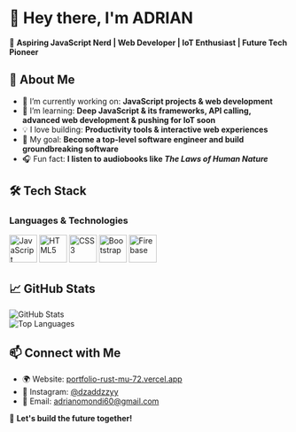 # 👋 Hey there, I'm ADRIAN  

🚀 **Aspiring JavaScript Nerd | Web Developer | IoT Enthusiast | Future Tech Pioneer**  

## 🌟 About Me  
- 🔭 I’m currently working on: **JavaScript projects & web development**  
- 🌱 I’m learning: **Deep JavaScript & its frameworks, API calling, advanced web development & pushing for IoT soon**  
- 💡 I love building: **Productivity tools & interactive web experiences**  
- 🎯 My goal: **Become a top-level software engineer and build groundbreaking software**  
- 🎧 Fun fact: **I listen to audiobooks like *The Laws of Human Nature***  

## 🛠️ Tech Stack  
### **Languages & Technologies**  
<p align="left">
  <img src="https://cdn.jsdelivr.net/gh/devicons/devicon/icons/javascript/javascript-original.svg" alt="JavaScript" width="50" height="50"/>
  <img src="https://cdn.jsdelivr.net/gh/devicons/devicon/icons/html5/html5-original.svg" alt="HTML5" width="50" height="50"/>
  <img src="https://cdn.jsdelivr.net/gh/devicons/devicon/icons/css3/css3-original.svg" alt="CSS3" width="50" height="50"/>
  <img src="https://cdn.jsdelivr.net/gh/devicons/devicon/icons/bootstrap/bootstrap-original.svg" alt="Bootstrap" width="50" height="50"/>
  <img src="https://cdn.jsdelivr.net/gh/devicons/devicon/icons/firebase/firebase-plain.svg" alt="Firebase" width="50" height="50"/>
</p>  

## 📈 GitHub Stats  
![GitHub Stats](https://github-readme-stats.vercel.app/api?username=adrian-254_icons=true&theme=radical)  
![Top Languages](https://github-readme-stats.vercel.app/api/top-langs/?username=adrian-254&layout=compact&theme=radical)  

## 📫 Connect with Me  
- 🌍 Website: [portfolio-rust-mu-72.vercel.app](https://portfolio-rust-mu-72.vercel.app/)  
- 💬 Instagram: [@dzaddzzyy](https://www.instagram.com/dzaddzzyy)  
- 📩 Email: [adrianomondi60@gmail.com](mailto:adrianomondi60@gmail.com)  

🚀 **Let's build the future together!**  
